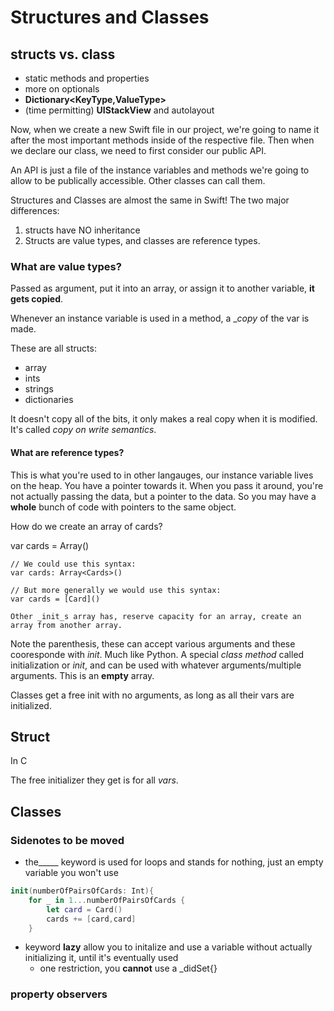 # Structures and Classes

## structs vs. class

* static methods and properties 
* more on optionals
* __Dictionary<KeyType,ValueType>__
* (time permitting) __UIStackView__ and autolayout

Now, when we create a new Swift file in our project, we're going to name it after the most important methods inside of the respective file. Then when we declare our class, we need to first consider our public API.

An API is just a file of the instance variables and methods we're going to allow to be publically accessible. Other classes can call them.


Structures and Classes are almost the same in Swift! The two major differences:

1. structs have NO inheritance
2. Structs are value types, and classes are reference types.

### What are value types? 

Passed as argument, put it into an array, or assign it to another variable, __it gets copied__. 

Whenever an instance variable is used in a method, a __copy_ of the var is made.

These are all structs:

* array
* ints
* strings
* dictionaries

It doesn't copy all of the bits, it only makes a real copy when it is modified. It's called _copy on write semantics_.

#### What are reference types?

This is what you're used to in other langauges, our instance variable lives on the heap. You have a pointer towards it. When you pass it around, you're not actually passing the data, but a pointer to the data. So you may have a __whole__ bunch of code with pointers to the same object.  

How do we create an array of cards?

var cards = Array<Card>()

    // We could use this syntax:
    var cards: Array<Cards>()
    
    // But more generally we would use this syntax:
    var cards = [Card]()

    Other _init_s array has, reserve capacity for an array, create an array from another array.

Note the parenthesis, these can accept various arguments and these cooresponde with _init_. Much like Python. A special _class_ _method_ called initialization or _init_, and can be used with whatever arguments/multiple arguments. This is an __empty__ array.

Classes get a free init with no arguments, as long as all their vars are initialized.

## Struct

In C 

The free initializer they get is for all _vars_.

## Classes



### Sidenotes to be moved

*  the__\___ keyword is used for loops and stands for nothing, just an empty variable you won't use

```swift
init(numberOfPairsOfCards: Int){
    for _ in 1...numberOfPairsOfCards {
        let card = Card()
        cards += [card,card]
    }
```

* keyword __lazy__ allow you to initalize and use a variable without actually initializing it, until it's eventually used
    + one restriction, you __cannot__ use a _didSet{}


### property observers
